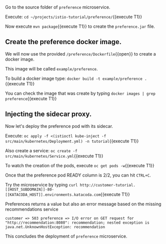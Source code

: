 Go to the source folder of `preference` microservice.

Execute: `cd ~/projects/istio-tutorial/preference/`{{execute T1}}

Now execute `mvn package`{{execute T1}} to create the `preference.jar` file.

## Create the preference docker image.

We will now use the provided `/preference/Dockerfile`{{open}} to create a docker image.

This image will be called `example/preference`.

To build a docker image type: `docker build -t example/preference .`{{execute T1}}

You can check the image that was create by typing `docker images | grep preference`{{execute T1}}

## Injecting the sidecar proxy.

Now let's deploy the preference pod with its sidecar.

Execute: `oc apply -f <(istioctl kube-inject -f src/main/kubernetes/Deployment.yml) -n tutorial`{{execute T1}}

Also create a service: `oc create -f src/main/kubernetes/Service.yml`{{execute T1}}

To watch the creation of the pods, execute `oc get pods -w`{{execute T1}}

Once that the preference pod READY column is 2/2, you can hit `CTRL+C`. 

Try the microservice by typing `curl http://customer-tutorial.[[HOST_SUBDOMAIN]]-80-[[KATACODA_HOST]].environments.katacoda.com`{{execute T1}}

Preferences returns a value but also an error message based on the missing recommendations service

`customer => 503 preference => I/O error on GET request for "http://recommendation:8080": recommendation; nested exception is java.net.UnknownHostException: recommendation`

This concludes the deployment of `preference` microservice.
